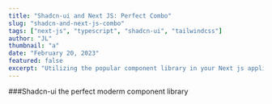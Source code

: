 ```yaml
---
title: "Shadcn-ui and Next JS: Perfect Combo"
slug: "shadcn-and-next-js-combo"
tags: ["next-js", "typescript", "shadcn-ui", "tailwindcss"]
author: "JL"
thumbnail: "a"
date: "February 20, 2023"
featured: false
excerpt: "Utilizing the popular component library in your Next js application. Perfect if you are also using tailwindcss."
---
```


###Shadcn-ui the perfect moderm component library
